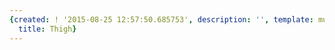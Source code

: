 ```yaml
---
{created: ! '2015-08-25 12:57:50.685753', description: '', template: muscle.html,
  title: Thigh}
---
```

